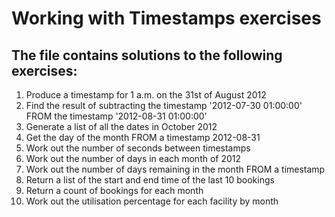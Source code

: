 # Working with Timestamps exercises

## The file contains solutions to the following exercises:
  1. Produce a timestamp for 1 a.m. on the 31st of August 2012
  2. Find the result of subtracting the timestamp '2012-07-30 01:00:00' FROM the timestamp '2012-08-31 01:00:00'
  3. Generate a list of all the dates in October 2012
  4. Get the day of the month FROM a timestamp 2012-08-31
  5. Work out the number of seconds between timestamps
  6. Work out the number of days in each month of 2012
  7. Work out the number of days remaining in the month FROM a timestamp
  8. Return a list of the start and end time of the last 10 bookings
  9. Return a count of bookings for each month
  10. Work out the utilisation percentage for each facility by month
  
